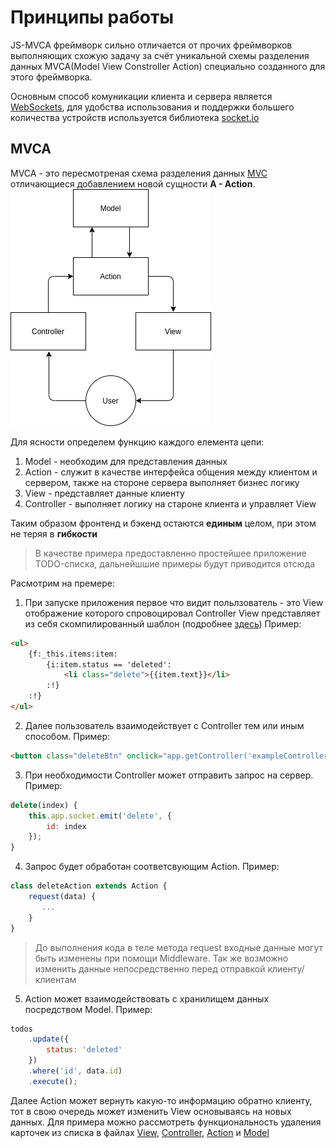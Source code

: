 # Принципы работы
JS-MVCA фреймворк сильно отличается от прочих фреймворков выполняющих схожую задачу за счёт уникальной схемы разделения данных MVCA(Model View Constroller Action) специально созданного для этого фреймворка.

Основным способ комуникации клиента и сервера является [WebSockets](https://developer.mozilla.org/en-US/docs/Web/API/WebSockets_API), для удобства использования и поддержки большего количества устройств используется библиотека [socket.io](https://socket.io)

## MVCA
MVCA - это пересмотреная схема разделения данных [MVC](https://ru.wikipedia.org/wiki/Model-View-Controller) отличающиеся добавлением новой сущности __A - Action__.
![MVCA Scheme](../images/mvca.drawio.png)

Для ясности определем функцию каждого елемента цепи:
1. Model - необходим для представления данных
2. Action - служит в качестве интерфейса общения между клиентом и сервером, также на стороне сервера выполняет бизнес логику
3. View - представляет данные клиенту
4. Controller - выполняет логику на староне клиента и управляет View 

Таким образом фронтенд и бэкенд остаются __единым__ целом, при этом не теряя в __гибкости__

> В качестве примера предоставленно простейшее приложение TODO-списка, дальнейшшие примеры будут приводится отсюда

Расмотрим на премере:
1. При запуске приложения первое что видит польлзователь - это View отображение которого спровоцировал Controller
View представляет из себя скомпилированный шаблон (подробнее [здесь](frontend.md#view))
Пример: 
```html
<ul>
    {f:_this.items:item:
        {i:item.status == 'deleted':
            <li class="delete">{{item.text}}</li>
        :!}
    :!}
</ul>
```
2. Далее пользователь взаимодействует с Controller тем или иным способом.
Пример:
```html
<button class="deleteBtn" onclick="app.getController('exampleController').delete({{item.id}})">Delete</button>
```

3. При необходимости Controller может отправить запрос на сервер. Пример:
```javascript
delete(index) {
    this.app.socket.emit('delete', {
        id: index
    });
}
```

4. Запрос будет обработан соответсвующим Action. Пример:
```javascript
class deleteAction extends Action {
    request(data) {
       ...
    }
}
```
>До выполнения кода в теле метода request входные данные могут быть изменены при помощи Middleware. Так же возможно изменить данные непосредственно перед отправкой клиенту/клиентам 

5. Action может взаимодействовать с хранилищем данных посредством Model. Пример:
```javascript
todos
    .update({
        status: 'deleted'
    })
    .where('id', data.id)
    .execute();
```

Далее Action может вернуть какую-то информацию обратно клиенту, тот в свою очередь может изменить View основываясь на новых данных. Для примера можно рассмотреть функциональность удаления карточек из списка в файлах [View](../../client/views/example/item.html#L11), [Controller](../../client/js/controllers/exampleController.js#L36), [Action](../../server/actions/delete.js#L8) и [Model](../../server/models/todos)
